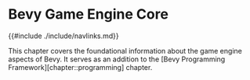 # Bevy Game Engine Core

{{#include ./include/navlinks.md}}

This chapter covers the foundational information about the game engine aspects of Bevy.
It serves as an addition to the [Bevy Programming Framework][chapter::programming] chapter.
